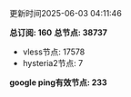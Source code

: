 更新时间2025-06-03 04:11:46

**总订阅: 160**
**总节点: 38737**
- vless节点: 17578
- hysteria2节点: 7

**google ping有效节点: 233**
